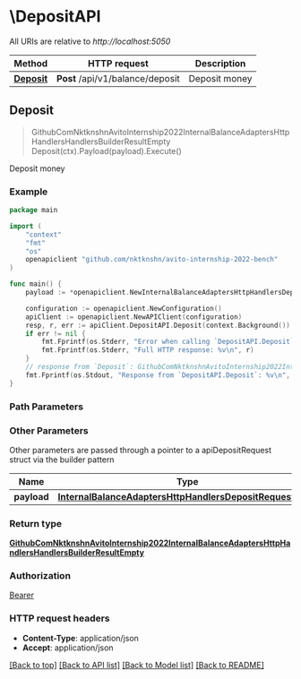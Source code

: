# \DepositAPI

All URIs are relative to *http://localhost:5050*

Method | HTTP request | Description
------------- | ------------- | -------------
[**Deposit**](DepositAPI.md#Deposit) | **Post** /api/v1/balance/deposit | Deposit money



## Deposit

> GithubComNktknshnAvitoInternship2022InternalBalanceAdaptersHttpHandlersHandlersBuilderResultEmpty Deposit(ctx).Payload(payload).Execute()

Deposit money



### Example

```go
package main

import (
	"context"
	"fmt"
	"os"
	openapiclient "github.com/nktknshn/avito-internship-2022-bench"
)

func main() {
	payload := *openapiclient.NewInternalBalanceAdaptersHttpHandlersDepositRequestBody() // InternalBalanceAdaptersHttpHandlersDepositRequestBody | Payload

	configuration := openapiclient.NewConfiguration()
	apiClient := openapiclient.NewAPIClient(configuration)
	resp, r, err := apiClient.DepositAPI.Deposit(context.Background()).Payload(payload).Execute()
	if err != nil {
		fmt.Fprintf(os.Stderr, "Error when calling `DepositAPI.Deposit``: %v\n", err)
		fmt.Fprintf(os.Stderr, "Full HTTP response: %v\n", r)
	}
	// response from `Deposit`: GithubComNktknshnAvitoInternship2022InternalBalanceAdaptersHttpHandlersHandlersBuilderResultEmpty
	fmt.Fprintf(os.Stdout, "Response from `DepositAPI.Deposit`: %v\n", resp)
}
```

### Path Parameters



### Other Parameters

Other parameters are passed through a pointer to a apiDepositRequest struct via the builder pattern


Name | Type | Description  | Notes
------------- | ------------- | ------------- | -------------
 **payload** | [**InternalBalanceAdaptersHttpHandlersDepositRequestBody**](InternalBalanceAdaptersHttpHandlersDepositRequestBody.md) | Payload | 

### Return type

[**GithubComNktknshnAvitoInternship2022InternalBalanceAdaptersHttpHandlersHandlersBuilderResultEmpty**](GithubComNktknshnAvitoInternship2022InternalBalanceAdaptersHttpHandlersHandlersBuilderResultEmpty.md)

### Authorization

[Bearer](../README.md#Bearer)

### HTTP request headers

- **Content-Type**: application/json
- **Accept**: application/json

[[Back to top]](#) [[Back to API list]](../README.md#documentation-for-api-endpoints)
[[Back to Model list]](../README.md#documentation-for-models)
[[Back to README]](../README.md)

